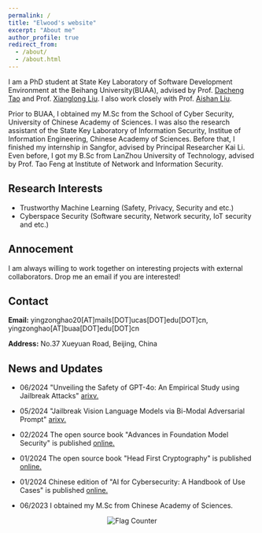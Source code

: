```yaml
---
permalink: /
title: "Elwood's website"
excerpt: "About me"
author_profile: true
redirect_from: 
  - /about/
  - /about.html
---
```

I am a PhD student at State Key Laboratory of Software Development Environment at the Beihang University(BUAA), advised by Prof. [Dacheng Tao](https://scholar.google.com/citations?user=RwlJNLcAAAAJ&hl=en) and Prof. [Xianglong Liu](https://xlliu-beihang.github.io/). I also work closely with Prof. [Aishan Liu](https://liuaishan.github.io/).

Prior to BUAA, I obtained my M.Sc from the School of Cyber Security, University of Chinese Academy of Sciences. I was also the research assistant of the State Key Laboratory of Information Security, Institue of Information Engineering, Chinese Academy of Sciences. Before that, I finished my internship in Sangfor, advised by Principal Researcher Kai Li. Even before, I got my B.Sc from LanZhou University of Technology, advised by Prof. Tao Feng at Institute of Network and Information Security.


## Research Interests
* Trustworthy Machine Learning (Safety, Privacy, Security and etc.)
* Cyberspace Security (Software security, Network security, IoT security and etc.)


## Annocement
I am always willing to work together on interesting projects with external collaborators. Drop me an email if you are interested!

## Contact
**Email:** yingzonghao20[AT]mails[DOT]ucas[DOT]edu[DOT]cn, yingzonghao[AT]buaa[DOT]edu[DOT]cn

**Address:** No.37 Xueyuan Road, Beijing, China

## News and Updates
* 06/2024 "Unveiling the Safety of GPT-4o: An Empirical Study using Jailbreak Attacks" [arixv.]([https://elwood.gitbook.io/foundation-model-sec/](https://arxiv.org/abs/2406.06302))

* 05/2024 "Jailbreak Vision Language Models via Bi-Modal Adversarial Prompt" [arixv.]([https://elwood.gitbook.io/head-first-cryptography/](https://arxiv.org/abs/2406.04031))

* 02/2024 The open source book "Advances in Foundation Model Security" is published [online.](https://elwood.gitbook.io/foundation-model-sec/)

* 01/2024 The open source book "Head First Cryptography" is published [online.](https://elwood.gitbook.io/head-first-cryptography/)

* 01/2024 Chinese edition of "AI for Cybersecurity: A Handbook of Use Cases" is published [online.](https://elwood.gitbook.io/ai-for-cybersecurity)

* 06/2023 I obtained my M.Sc from Chinese Academy of Sciences.
  

<a href="https://info.flagcounter.com/ucN2" style="display: block; text-align: center;">
  <img src="https://s01.flagcounter.com/map/ucN2/size_s/txt_000000/border_CCCCCC/pageviews_0/viewers_0/flags_0/" alt="Flag Counter" border="0" style="display: inline-block;">
</a>


